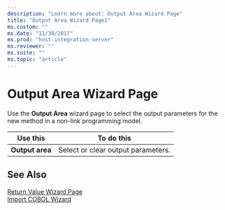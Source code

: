 ```yaml
---
description: "Learn more about: Output Area Wizard Page"
title: "Output Area Wizard Page1"
ms.custom: ""
ms.date: "11/30/2017"
ms.prod: "host-integration-server"
ms.reviewer: ""
ms.suite: ""
ms.topic: "article"
---
```

# Output Area Wizard Page
Use the **Output Area** wizard page to select the output parameters for the new method in a non-link programming model.  
  
|Use this|To do this|  
|--------------|----------------|  
|**Output area**|Select or clear output parameters.|  
  
## See Also  
 [Return Value Wizard Page](../core/return-value-wizard-page2.md)   
 [Import COBOL Wizard](../core/import-cobol-wizard2.md)
